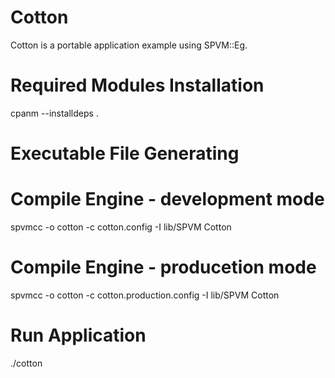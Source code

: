 # Cotton

Cotton is a portable application example using SPVM::Eg.

# Required Modules Installation

  cpanm --installdeps .

# Executable File Generating

  # Compile Engine - development mode
  spvmcc -o cotton -c cotton.config -I lib/SPVM Cotton

  # Compile Engine - producetion mode
  spvmcc -o cotton -c cotton.production.config -I lib/SPVM Cotton

# Run Application

  ./cotton

